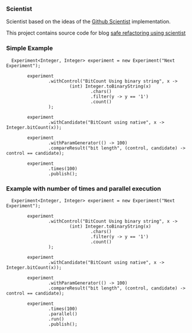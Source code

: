 ### Scientist

Scientist based on the ideas of the [Github Scientist](https://github.com/github/scientist/) implementation.

This project contains source code for blog [safe refactoring using scientist](https://ashkrit.blogspot.com/2023/04/safe-refactoring-using-scientist.html)

### Simple Example
```
  Experiment<Integer, Integer> experiment = new Experiment("Next Experiment");

        experiment
                .withControl("BitCount Using binary string", x ->
                        (int) Integer.toBinaryString(x)
                                .chars()
                                .filter(y -> y == '1')
                                .count()
                );

        experiment
                .withCandidate("BitCount using native", x -> Integer.bitCount(x));

        experiment
                .withParamGenerator(() -> 100)
                .compareResult("bit length", (control, candidate) -> control == candidate);

        experiment
                .times(100)
                .publish();
```

### Example with number of times and parallel execution

```
  Experiment<Integer, Integer> experiment = new Experiment("Next Experiment");

        experiment
                .withControl("BitCount Using binary string", x ->
                        (int) Integer.toBinaryString(x)
                                .chars()
                                .filter(y -> y == '1')
                                .count()
                );

        experiment
                .withCandidate("BitCount using native", x -> Integer.bitCount(x));

        experiment
                .withParamGenerator(() -> 100)
                .compareResult("bit length", (control, candidate) -> control == candidate);

        experiment
                .times(100)
                .parallel()
                .run()
                .publish();
```

